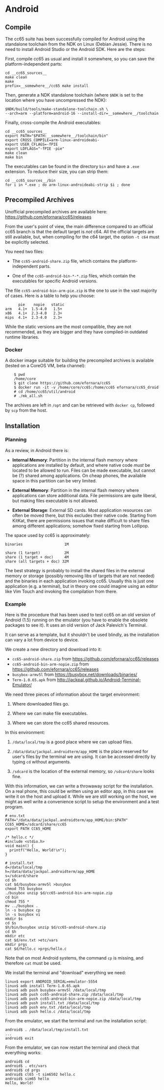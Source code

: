 # Android

## Compile

The cc65 suite has been successfully compiled for Android using the standalone toolchain from the NDK on Linux (Debian Jessie). There is no need to install Android Studio or the Android SDK. Here are the steps:

First, compile cc65 as usual and install it somewhere, so you can save the platform-independent parts:

	cd __cc65_sources__
	make clean
	make
	prefix=__somewhere__/cc65 make install

Then, generate a NDK standalone toolchain (where `$NDK` is set to the location where you have uncompressed the NDK):

	$NDK/build/tools/make-standalone-toolchain.sh \
	--arch=arm --platform=android-16 --install-dir=__somewhere__/toolchain

Finally, cross-compile the Android executables:

	cd __cc65_sources__
	export PATH="$PATH:__somewhere__/toolchain/bin"
	export CROSS_COMPILE=arm-linux-androideabi-
	export USER_CFLAGS=-fPIE
	export LDFLAGS="-fPIE -pie"
	make clean
	make bin

The executables can be found in the directory `bin` and have a `.exe` extension. To reduce their size, you can strip them:

	cd __cc65_sources__/bin
	for i in *.exe ; do arm-linux-androideabi-strip $i ; done

## Precompiled Archives

Unofficial precompiled archives are available here: https://github.com/efornara/cc65/releases

From the user's point of view, the main difference compared to an official cc65 branch is that the default target is *not* c64. All the official targets are still available, but, when compiling for the c64 target, the option `-t c64`
must be explicitly selected.

You need two files:

- The `cc65-android-share.zip` file, which contains the platform-independent parts.

- One of the `cc65-android-bin-*-*.zip` files, which contain the executables for specific Android versions.

The file `cc65-android-bin-arm-pie.zip` is the one to use in the vast majority of cases. Here is a table to help you choose:

          pie    nopie   static  
    arm   4.1+  1.5-4.0   1.5+   
    x86   4.1+  2.3-4.0   2.3+   
    mips  4.1+  2.3-4.0   2.3+   

While the static versions are the most compatible, they are not recommended, as they are bigger and they have compiled-in outdated runtime libraries.

### Docker

A docker image suitable for building the precompiled archives is available (tested on a CoreOS VM, beta channel):

        $ pwd
        /home/core
        $ git clone https://github.com/efornara/cc65
        $ docker run -it -v /home/core/cc65:/home/cc65 efornara/cc65_droid
        # cd /home/cc65/util/android
        # ./mk_all.sh

The archives are left in `/opt` and can be retrieved with `docker cp`, followed by `scp` from the host.

## Installation

### Planning

As a review, in Android there is:

- **Internal Memory**: Partition in the internal flash memory where applications are installed by default, and where native code *must* be located to be allowed to run.  Files can be made executable, but cannot be (?) shared among applications. On cheap phones, the available space in this partition can be very limited.

- **External Memory**: Partition in the internal flash memory where applications can store additional data. File permissions are quite liberal, but making files executable is not allowed.

- **External Storage**: External SD cards. Most application resources can often be moved there, but this excludes their native code. Starting from KitKat, there are permissions issues that make difficult to share files among different applications; somehow fixed starting from Lollipop.

The space used by cc65 is approximately:

    binaries                   1M

    share (1 target)           2M
    share (1 target + doc)     4M
    share (all targets + doc) 32M

The best strategy is probably to install the shared files in the external memory or storage (possibly removing libs of targets that are not needed) and the binaries in each application invoking cc65.  Usually this is just one application (e.g. a terminal), but in theory one could imagine using an editor like Vim Touch and invoking the compilation from there.

### Example

Here is the procedure that has been used to test cc65 on an old version of Android (1.5) running on the emulator (you have to enable the obsolete packages to see it). It uses an old version of Jack Palevich's Terminal.

It can serve as a template, but it shouldn't be used blindly, as the installation can vary a lot from device to device.

We create a new directory and download into it:

- `cc65-android-share.zip` from https://github.com/efornara/cc65/releases
- `cc65-android-bin-arm-nopie.zip` from https://github.com/efornara/cc65/releases
- `busybox-armv5l` from https://busybox.net/downloads/binaries/
- `Term-1.0.65.apk` from http://jackpal.github.io/Android-Terminal-Emulator/

We need three pieces of information about the target environment:

1. Where downloaded files go.

2. Where we can make file executables.

3. Where we can store the cc65 shared resources.

In this environment:

1. `/data/local/tmp` is a good place where we can upload files.

2. `/data/data/jackpal.androidterm/app_HOME` is the place reserved for user's files by the terminal we are using. It can be accessed directly by typing `cd` without arguments.

3. `/sdcard` is the location of the external memory, so `/sdcard/share` looks fine.

With this information, we can write a throwaway script for the installation. On a real phone, this could be written using an editor app, in this case we write it on the host and upload it. While we are still working on the host, we might as well write a convenience script to setup the environment and a test program.

	# env.txt
	PATH="/data/data/jackpal.androidterm/app_HOME/bin:$PATH"
	CC65_HOME=/sdcard/share/cc65
	export PATH CC65_HOME

	/* hello.c */
	#include <stdio.h>
	void main() {
	  printf("Hello, World!\n");
	}

	# install.txt
	d=/data/local/tmp
	h=/data/data/jackpal.androidterm/app_HOME
	s=/sdcard/share
	cd $h
	cat $d/busybox-armv5l >busybox
	chmod 755 busybox
	./busybox unzip $d/cc65-android-bin-arm-nopie.zip
	cd bin
	chmod 755 *
	mv ../busybox .
	ln -s busybox cp
	ln -s busybox vi
	mkdir $s
	cd $s
	$h/bin/busybox unzip $d/cc65-android-share.zip
	cd $h
	mkdir etc
	cat $d/env.txt >etc/vars
	mkdir prgs
	cat $d/hello.c >prgs/hello.c

Note that on most Android systems, the command `cp` is missing, and therefore `cat` must be used.

We install the terminal and "download" everything we need:

	linux$ export ANDROID_SERIAL=emulator-5554
	linux$ adb install Term-1.0.65.apk
	linux$ adb push busybox-armv5l /data/local/tmp
	linux$ adb push cc65-android-share.zip /data/local/tmp
	linux$ adb push cc65-android-bin-arm-nopie.zip /data/local/tmp
	linux$ adb push install.txt /data/local/tmp
	linux$ adb push env.txt /data/local/tmp
	linux$ adb push hello.c /data/local/tmp

From the emulator, we start the terminal and run the installation script:

	android$ . /data/local/tmp/install.txt
	...
	android$ exit

From the emulator, we can now restart the terminal and check that everything works:

	android$ cd
	android$ . etc/vars
	android$ cd prgs
	android$ cl65 -t sim6502 hello.c
	android$ sim65 hello
	Hello, World!
